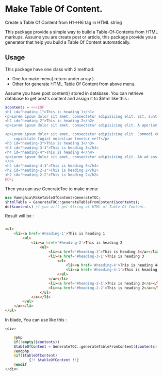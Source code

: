 # Make Table Of Content. 
Create a Table Of Content  from H1->H6 tag in HTML string 

This package provide a simple way to build a Table-Of-Contents from HTML markups. 
Assume you are create post or article, this package provide you a generator that help you build a Table Of Content automatically. 

## Usage 

This package have one class with 2 method:
  - One for make menu( return under array ).
  - Other for generate HTML Table Of Content from above menu. 

Assume you have post content() stored in database. You can retrieve database to get 
post's content and assign it to $html like this : 

```php 
$contents = <<<EOF 
<h1 id="heading-1">This is heading 1</h1>
<p>Lorem ipsum dolor sit amet, consectetur adipisicing elit. Sit, sunt.</p>
<h2 id="heading-2">This is heading 2</h2>
<p>Lorem ipsum dolor sit amet, consectetur adipisicing elit. A aperiam consequuntur eius eveniet fuga illo iure modi,</p>

<p>Lorem ipsum dolor sit amet, consectetur adipisicing elit. Commodi cumque ducimus iste possimus veniam! Animi
    cupiditate fugiat molestiae tenetur vel?</p>
<h3 id="heading-3">This is heading 3</h3>
<h3 id="heading-3-1">This is heading 3</h3>
<h4 id="heading-4">This is heading 4</h4>
<p>Lorem ipsum dolor sit amet, consectetur adipisicing elit. Ab ad eos harum inventore ipsum laboriosam quaerat ratione,
</p>
<h4 id="heading-4-1">This is heading 4</h4>
<h2 id="heading-2-1">This is heading 2</h2>
<h2 id="heading-2-2">This is heading 2</h2>
EOF;

```

Then you can use GenerateToc to make menu: 

```php 
use Vannghia\MakeTableOfContent\GenerateTOC;
$htmlTable = GenerateTOC::generateTableFromContent($contents);
dd($contents) // you will get String of HTML of Table Of Content. 

```
 Result will be : 
```html

<ul>
    <li><a href='#heading-1'>This is heading 1
        <ul>
            <li><a href='#heading-2'>This is heading 2
                <ul>
                    <li><a href='#heading-3'>This is heading 3</a></li>
                    <li><a href='#heading-3-1'>This is heading 3
                        <ul>
                            <li><a href='#heading-4'>This is heading 4</a></li>
                            <li><a href='#heading-4-1'>This is heading 4</a></li>
                        </ul>
                    </a></li>
                    <li><a href='#heading-2-1'>This is heading 2</a></li>
                    <li><a href='#heading-2-2'>This is heading 2</a></li>
                </ul>
            </a></li>
        </ul>
    </a></li>
</ul>
```
In blade, You can use like this : 

```php
<div>

    @php 
    if(!empty($contents))
    $tableOfContent = GenerateTOC::generateTableFromContent($contents) ?: [];
    @endphp
    @if($tableOfContent)
           {!! $tableOfContent !!}
    @endif
</div>
```




